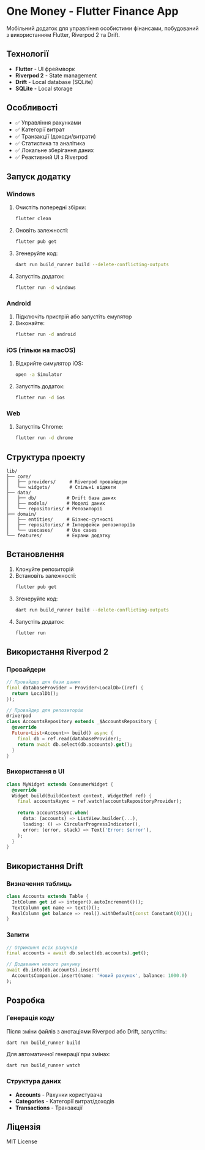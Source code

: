 # One Money - Flutter Finance App

Мобільний додаток для управління особистими фінансами, побудований з використанням Flutter, Riverpod 2 та Drift.

## Технології

- **Flutter** - UI фреймворк
- **Riverpod 2** - State management
- **Drift** - Local database (SQLite)
- **SQLite** - Local storage

## Особливості

- ✅ Управління рахунками
- ✅ Категорії витрат
- ✅ Транзакції (доходи/витрати)
- ✅ Статистика та аналітика
- ✅ Локальне зберігання даних
- ✅ Реактивний UI з Riverpod

## Запуск додатку

### Windows
1. Очистіть попередні збірки:
   ```bash
   flutter clean
   ```
2. Оновіть залежності:
   ```bash
   flutter pub get
   ```
3. Згенеруйте код:
   ```bash
   dart run build_runner build --delete-conflicting-outputs
   ```
4. Запустіть додаток:
   ```bash
   flutter run -d windows
   ```

### Android
1. Підключіть пристрій або запустіть емулятор
2. Виконайте:
   ```bash
   flutter run -d android
   ```

### iOS (тільки на macOS)
1. Відкрийте симулятор iOS:
   ```bash
   open -a Simulator
   ```
2. Запустіть додаток:
   ```bash
   flutter run -d ios
   ```

### Web
1. Запустіть Chrome:
   ```bash
   flutter run -d chrome
   ```

## Структура проекту

```
lib/
├── core/
│   ├── providers/     # Riverpod провайдери
│   └── widgets/       # Спільні віджети
├── data/
│   ├── db/           # Drift база даних
│   ├── models/       # Моделі даних
│   └── repositories/ # Репозиторії
├── domain/
│   ├── entities/     # Бізнес-сутності
│   ├── repositories/ # Інтерфейси репозиторіїв
│   └── usecases/     # Use cases
└── features/         # Екрани додатку
```

## Встановлення

1. Клонуйте репозиторій
2. Встановіть залежності:
   ```bash
   flutter pub get
   ```
3. Згенеруйте код:
   ```bash
   dart run build_runner build --delete-conflicting-outputs
   ```
4. Запустіть додаток:
   ```bash
   flutter run
   ```

## Використання Riverpod 2

### Провайдери

```dart
// Провайдер для бази даних
final databaseProvider = Provider<LocalDb>((ref) {
  return LocalDb();
});

// Провайдер для репозиторію
@riverpod
class AccountsRepository extends _$AccountsRepository {
  @override
  Future<List<Account>> build() async {
    final db = ref.read(databaseProvider);
    return await db.select(db.accounts).get();
  }
}
```

### Використання в UI

```dart
class MyWidget extends ConsumerWidget {
  @override
  Widget build(BuildContext context, WidgetRef ref) {
    final accountsAsync = ref.watch(accountsRepositoryProvider);
    
    return accountsAsync.when(
      data: (accounts) => ListView.builder(...),
      loading: () => CircularProgressIndicator(),
      error: (error, stack) => Text('Error: $error'),
    );
  }
}
```

## Використання Drift

### Визначення таблиць

```dart
class Accounts extends Table {
  IntColumn get id => integer().autoIncrement()();
  TextColumn get name => text()();
  RealColumn get balance => real().withDefault(const Constant(0))();
}
```

### Запити

```dart
// Отримання всіх рахунків
final accounts = await db.select(db.accounts).get();

// Додавання нового рахунку
await db.into(db.accounts).insert(
  AccountsCompanion.insert(name: 'Новий рахунок', balance: 1000.0)
);
```

## Розробка

### Генерація коду

Після зміни файлів з анотаціями Riverpod або Drift, запустіть:

```bash
dart run build_runner build
```

Для автоматичної генерації при змінах:

```bash
dart run build_runner watch
```

### Структура даних

- **Accounts** - Рахунки користувача
- **Categories** - Категорії витрат/доходів
- **Transactions** - Транзакції

## Ліцензія

MIT License
